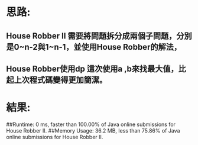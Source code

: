 # 思路: 
## House Robber II 需要將問題拆分成兩個子問題，分別是0~n-2與1~n-1，並使用House Robber的解法，
## House Robber使用dp 這次使用a ,b來找最大值，比起上次程式碼變得更加簡潔。
# 結果:
##Runtime: 0 ms, faster than 100.00% of Java online submissions for House Robber II.
##Memory Usage: 36.2 MB, less than 75.86% of Java online submissions for House Robber II.